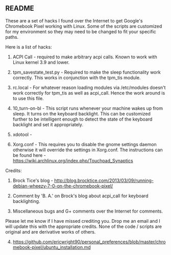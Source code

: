 README
------

These are a set of hacks I found over the Internet to get Google's
Chromebook Pixel working with Linux. Some of the scripts are
customized for my environment so they may need to be changed to fit
your specific paths.

Here is a list of hacks:

1. ACPI Call - required to make arbitrary acpi calls. Known to work
with Linux kernel 3.9 and lower.

2. tpm_savestate_test.py - Required to make the sleep functionality
work correctly. This works in conjunction with the tpm_tis module.

3. rc.local - For whatever reason loading modules via /etc/modules
doesn't work correctly for tpm_tis as well as acpi_call. Hence the
work around is to use this file.

4. 10_turn-on-bl - This script runs whenever your machine wakes up
from sleep. It turns on the keyboard backlight. This can be customized
further to be intelligent enough to detect the state of the keyboard
backlight and set it appropriately.

5. xdotool - 

6. Xorg.conf - This requires you to disable the gnome settings daemon
otherwise it will override the settings in Xorg.conf. The instructions
can be found here - https://wiki.archlinux.org/index.php/Touchpad_Synaptics

Credits: 

1. Brock Tice's blog -
http://blog.brocktice.com/2013/03/09/running-debian-wheezy-7-0-on-the-chromebook-pixel/

2. Comment by 'B. A.' on Brock's blog about acpi_call for keyboard backlighting.

3. Miscellaneous bugs and G+ comments over the Internet for comments.

Please let me know if I have missed crediting you. Drop me an email
and I will update this with the appropriate credits. None of the code
/ scripts are original and are derivative works of others.

4. https://github.com/ericwright90/personal_preferences/blob/master/chromebook-pixel/ubuntu_installation.md
